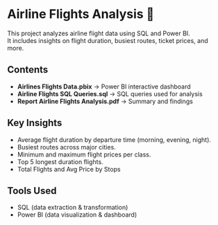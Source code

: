 # Airline Flights Analysis 🚀

This project analyzes airline flight data using SQL and Power BI.  
It includes insights on flight duration, busiest routes, ticket prices, and more.

## Contents
- **Airlines Flights Data.pbix** → Power BI interactive dashboard
- **Airline Flights SQL Queries.sql** → SQL queries used for analysis
- **Report Airline Flights Analysis.pdf** → Summary and findings

## Key Insights
- Average flight duration by departure time (morning, evening, night).
- Busiest routes across major cities.
- Minimum and maximum flight prices per class.
- Top 5 longest duration flights.
- Total Flights and Avg Price by Stops
## Tools Used
- SQL (data extraction & transformation)
- Power BI (data visualization & dashboard)
